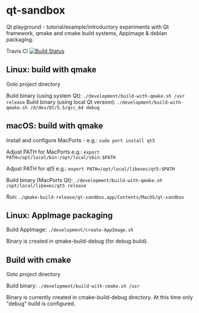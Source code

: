 # qt-sandbox
Qt playground - tutorial/example/introductory experiments with Qt framework,
qmake and cmake build systems, AppImage & debian packaging.

Travis CI [![Build Status](https://travis-ci.com/robert7/qt-sandbox.svg?branch=master)](https://travis-ci.com/robert7/qt-sandbox)

## Linux: build with qmake
Goto project directory

Build binary (using system Qt): `./development/build-with-qmake.sh /usr release`
Build binary (using local Qt version): `./development/build-with-qmake.sh /d/dev/Qt/5.5/gcc_64 debug`

## macOS: build with qmake
Install and configure MacPorts - e.g.: `sudo port install qt5`

Adjust PATH for MacPorts e.g.: `export PATH=/opt/local/bin:/opt/local/sbin:$PATH`

Adjust PATH for qt5 e.g.: `export PATH=/opt/local/libexec/qt5:$PATH`

Build binary (MacPorts Qt): `./development/build-with-qmake.sh /opt/local/libexec/qt5 release`

Run: `./qmake-build-release/qt-sandbox.app/Contents/MacOS/qt-sandbox`

## Linux: AppImage packaging
Build AppImage: `./development/create-AppImage.sh`

Binary is created in qmake-build-debug (for debug build).

## Build with cmake
Goto project directory

Build binary: `./development/build-with-cmake.sh /usr`

Binary is currently created in cmake-build-debug directory. At this time only
"debug" build is configured.
